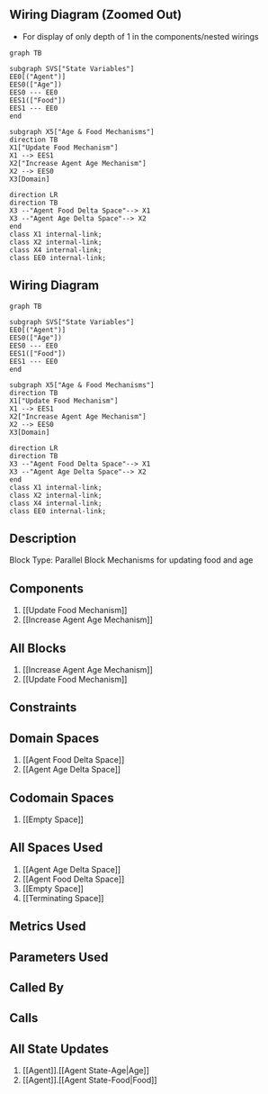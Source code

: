 ## Wiring Diagram (Zoomed Out)

- For display of only depth of 1 in the components/nested wirings
```mermaid
graph TB

subgraph SVS["State Variables"]
EE0[("Agent")]
EES0(["Age"])
EES0 --- EE0
EES1(["Food"])
EES1 --- EE0
end

subgraph X5["Age & Food Mechanisms"]
direction TB
X1["Update Food Mechanism"]
X1 --> EES1
X2["Increase Agent Age Mechanism"]
X2 --> EES0
X3[Domain]

direction LR
direction TB
X3 --"Agent Food Delta Space"--> X1
X3 --"Agent Age Delta Space"--> X2
end
class X1 internal-link;
class X2 internal-link;
class X4 internal-link;
class EE0 internal-link;

```

## Wiring Diagram

```mermaid
graph TB

subgraph SVS["State Variables"]
EE0[("Agent")]
EES0(["Age"])
EES0 --- EE0
EES1(["Food"])
EES1 --- EE0
end

subgraph X5["Age & Food Mechanisms"]
direction TB
X1["Update Food Mechanism"]
X1 --> EES1
X2["Increase Agent Age Mechanism"]
X2 --> EES0
X3[Domain]

direction LR
direction TB
X3 --"Agent Food Delta Space"--> X1
X3 --"Agent Age Delta Space"--> X2
end
class X1 internal-link;
class X2 internal-link;
class X4 internal-link;
class EE0 internal-link;

```

## Description

Block Type: Parallel Block
Mechanisms for updating food and age
## Components
1. [[Update Food Mechanism]]
2. [[Increase Agent Age Mechanism]]

## All Blocks
1. [[Increase Agent Age Mechanism]]
2. [[Update Food Mechanism]]

## Constraints

## Domain Spaces
1. [[Agent Food Delta Space]]
2. [[Agent Age Delta Space]]

## Codomain Spaces
1. [[Empty Space]]

## All Spaces Used
1. [[Agent Age Delta Space]]
2. [[Agent Food Delta Space]]
3. [[Empty Space]]
4. [[Terminating Space]]

## Metrics Used

## Parameters Used

## Called By

## Calls

## All State Updates
1. [[Agent]].[[Agent State-Age|Age]]
2. [[Agent]].[[Agent State-Food|Food]]

